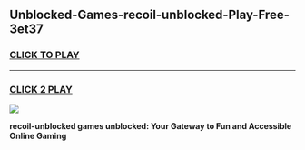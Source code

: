 
## Unblocked-Games-recoil-unblocked-Play-Free-3et37
<h3>
<a href="https://premium76.site?title=recoil-unblocked&ref=19M">CLICK TO PLAY</a></h3>
<hr>

<h3>
<a href="https://premium76.site?title=recoil-unblocked&ref=19M">CLICK 2 PLAY</a>
  
</h3>

<a href="https://premium76.site?title=recoil-unblocked&ref=19M"><img src="https://clearcache.store/games.png"></a>


**recoil-unblocked games unblocked: Your Gateway to Fun and Accessible Online Gaming**
